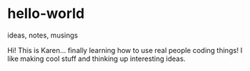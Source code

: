# hello-world
ideas, notes, musings

Hi! This is Karen... finally learning how to use real people coding things!
I like making cool stuff and thinking up interesting ideas.
